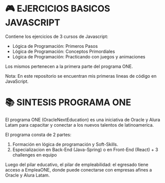 # 🎮 EJERCICIOS BASICOS JAVASCRIPT

Contiene los ejercicios de 3 cursos de Javascript:

* Lógica de Programación: Primeros Pasos
* Lógica de Programación: Conceptos Primordiales
* Lógica de Programación: Practicando con juegos y animaciones

Los mismos pertenecen a la primera parte del programa ONE.

Nota: En este repositorio se encuentran mis primeras lineas de código en JavaScript.

# 📚 SINTESIS PROGRAMA ONE
El programa ONE (OracleNextEducation) es una iniciativa de Oracle y Alura Latam para capacitar y conectar a los nuevos talentos de latinoamerica.

El programa consta de 2 partes:

1. Formación en lógica de programación y Soft-Skills.
2. Especializacion en Back-End (Java-Spring) o en Front-End (React) + 3 challenges en equipo

Luego del pilar educativo, el pilar de empleabilidad: el egresado tiene acceso a EmpleaONE, donde puede conectarse con empresas afines a Oracle y Alura Latam.



